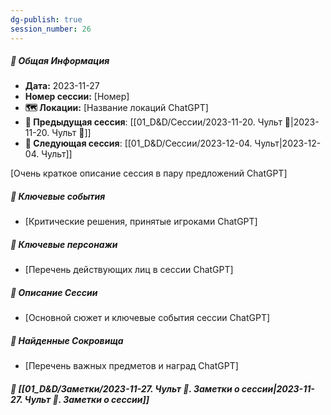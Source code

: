```yaml
---
dg-publish: true
session_number: 26
---
```

##### 📅 Общая Информация

- **Дата:** 2023-11-27
- **Номер cессии:** [Номер]
- **🗺️ Локации:** [Название локаций ChatGPT]
- **🔗 Предыдущая сессия**: [[01_D&D/Сессии/2023-11-20. Чульт 🛑\|2023-11-20. Чульт 🛑]]
- **🔗 Следующая сессия**: [[01_D&D/Сессии/2023-12-04. Чульт\|2023-12-04. Чульт]]

[Очень краткое описание сессия в пару предложений ChatGPT]
##### 🔑 **Ключевые события** 
- [Критические решения, принятые игроками ChatGPT]
##### 🧍 **Ключевые персонажи** 
- [Перечень действующих лиц в сессии ChatGPT]
##### 📖 **Описание Сессии** 
- [Основной сюжет и ключевые события сессии ChatGPT]
##### 💎 **Найденные Сокровища** 
- [Перечень важных предметов и наград ChatGPT]
##### 📝 **[[01_D&D/Заметки/2023-11-27. Чульт 🛑. Заметки о сессии\|2023-11-27. Чульт 🛑. Заметки о сессии]]**